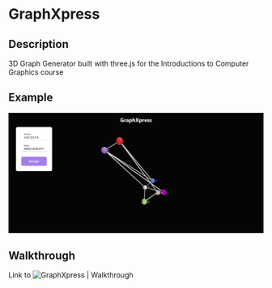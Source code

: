 # GraphXpress

## Description
3D Graph Generator built with three.js for the Introductions to Computer Graphics course

## Example
![alt text](data/FrontPageImage.png)

## Walkthrough
Link to ![GraphXpress | Walkthrough](https://www.youtube.com/watch?v=hcnkg_A0Gv0)

